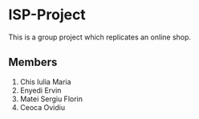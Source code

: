# ISP-Project

This is a group project which replicates an online shop. 

## Members

1. Chis Iulia Maria
2. Enyedi Ervin
3. Matei Sergiu Florin
4. Ceoca Ovidiu